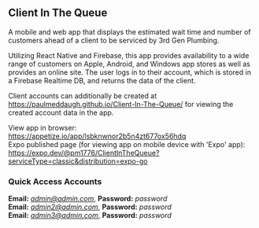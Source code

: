 ## Client In The Queue
A mobile and web app that displays the estimated wait time and number of customers ahead of a client to be serviced by 3rd Gen Plumbing.</br>

Utilizing React Native and Firebase, this app provides availability to a wide range of customers on Apple, Android, and Windows app stores as well as provides an online site. The user logs in to their account, which is stored in a Firebase Realtime DB, and returns the data of the client.

Client accounts can additionally be created at https://paulmeddaugh.github.io/Client-In-The-Queue/ for viewing the created account data in the app.

View app in browser: https://appetize.io/app/lsbknwnor2b5n4zt677ox56hdq</br>
Expo published page (for viewing app on mobile device with 'Expo' app): https://expo.dev/@pm1776/ClientInTheQueue?serviceType=classic&distribution=expo-go</br>

### Quick Access Accounts
<b>Email:</b> <i>admin@admin.com</i>, <b>Password:</b> <i>password</i></br>
<b>Email:</b> <i>admin2@admin.com</i>, <b>Password:</b> <i>password</i></br>
<b>Email:</b> <i>admin3@admin.com</i>, <b>Password:</b> <i>password</i></br>